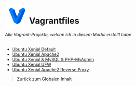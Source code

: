 <img align="left" width="80" height="80" src="/99-Images/vagrant.png" alt="Vagrant Logo">

# Vagrantfiles

###### Alle Vagrant-Projekte, welche ich in diesem Modul erstellt habe

  * [Ubuntu Xenial Default](./00-Ubuntu-Xenial-Default)
  * [Ubuntu Xenial Apache2](./10-Ubuntu-Xenial-Apache2)
  * [Ubuntu Xenial & MySQL & PHP-MyAdmin](./20-Ubuntu-Xenial-Apache2-MySQL-PHPMyAdmin)
  * [Ubuntu Xenial UFW](./30-Ubuntu-Xenial-UFW)
  * [Ubuntu Xenial Apache2 Reverse Proxy](./40-Ubuntu-Xenial-Apache2-ReverseProxy)


> [Zurück zum Globalen Inhalt](../)
